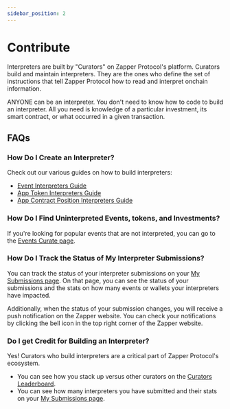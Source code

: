 ```yaml
---
sidebar_position: 2
---
```


# Contribute

Interpreters are built by "Curators" on Zapper Protocol's platform. Curators build and maintain interpreters. They are the ones who define the set of instructions that tell Zapper Protocol how to read and interpret onchain information.

ANYONE can be an interpreter. You don't need to know how to code to build an interpreter. All you need is knowledge of a particular investment, its smart contract, or what occurred in a given transaction.

## FAQs

### How Do I Create an Interpreter?

Check out our various guides on how to build interpreters:

- [Event Interpreters Guide](/docs/interpretation/event-interpretation/guide/getting-started)
- [App Token Interpreters Guide](/docs/interpretation/app-token-interpretation/guide/getting-started)
- [App Contract Position Interpreters Guide](/docs/Interpretation/contract-position-interpretation/guide)
<!-- TODO - update ACPI guide when ready for launch -->

### How Do I Find Uninterpreted Events, tokens, and Investments?

If you're looking for popular events that are not interpreted, you can go to the [Events Curate page](https://zapper.xyz/curate/events).

<!-- TODO - add ATI, ACPI curate pages -->

### How Do I Track the Status of My Interpreter Submissions?

You can track the status of your interpreter submissions on your [My Submissions page](https://zapper.xyz/my-submissions). On that page, you can see the status of your submissions and the stats on how many events or wallets your interpreters have impacted.

Additionally, when the status of your submission changes, you will receive a push notification on the Zapper website. You can check your notifications by clicking the bell icon in the top right corner of the Zapper website.

### Do I get Credit for Building an Interpreter?

Yes! Curators who build interpreters are a critical part of Zapper Protocol's ecosystem.

- You can see how you stack up versus other curators on the [Curators Leaderboard](https://zapper.xyz/leaderboard).
- You can see how many interpreters you have submitted and their stats on your [My Submissions page](https://zapper.xyz/my-submissions).
